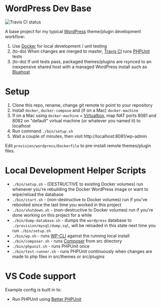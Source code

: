# WordPress Dev Base

![Travis CI status](https://api.travis-ci.com/rustytanton/wordpress-dev-base.svg?branch=master "Travis CI status")

A base project for my typical [WordPress](https://wordpress.org/) theme/plugin development workflow:

1) Use [Docker](https://www.docker.com/) for local development / unit testing
2) (to-do) When changes are merged to master, [Travis CI](https://travis-ci.com/) runs [PHPUnit](https://phpunit.de/) tests
3) (to-do) If unit tests pass, packaged themes/plugins are rsynced to an inexpensive shared host with a managed WordPress install such as [Bluehost](https://www.bluehost.com/)

# Setup

1) Clone this repo, rename, change git remote to point to your repository
2) Install `docker`, `docker-compose` and (if on a Mac) `docker-machine`
3) If on a Mac using `docker-machine` + [Virtualbox](https://www.virtualbox.org/), map NAT ports 8081 and 8082 on "default" virtual machine (or whatever you named it) to localhost
4) Run command `./bin/setup.sh`
5) Wait a couple of minutes, then visit http://localhost:8081/wp-admin

Edit `provision/wordpress/Dockerfile` to pre-install remote themes/plugin files.

# Local Development Helper Scripts

* `./bin/setup.sh` - (DESTRUCTIVE to existing Docker volumes) run whenever you're rebuilding the Docker WordPress image or want to wipe/reload the database
* `./bin/start.sh` - (non-destructive to Docker volumes) run if you've rebooted since the last time you worked in this project
* `./bin/shutdown.sh` - (non-destructive to Docker volumes) run if you're done working on this project for a while
* `./bin/dump-database.sh` - dumps the `wordpress` database to `./provision/mysql/dump.sql`, will be reloaded in this state next time you run `./bin/setup.sh`
* `./bin/wp.sh` - runs [WP-CLI](https://wp-cli.org/) against the running local install
* `./bin/composer.sh` - runs [Composer](https://getcomposer.org/) from src directory
* `./bin/phpunit.sh` - runs PHPUnit once
* `./bin/test-runner.sh` - runs PHPUnit continuously when changes are made to php files in src/themes or src/plugins

# VS Code support

Example config is built in to:

* Run PHPUnit using [Better PHPUnit](https://marketplace.visualstudio.com/items?itemName=calebporzio.better-phpunit)
